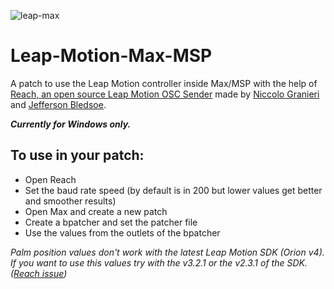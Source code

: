 ![leap-max](https://i.imgur.com/asehULC.png)

# Leap-Motion-Max-MSP
A patch to use the Leap Motion controller inside Max/MSP with the help of [Reach, an open source Leap Motion OSC Sender](https://github.com/NiccoloGranieri/Reach) made by [Niccolo Granieri](https://github.com/NiccoloGranieri) and [Jefferson Bledsoe](https://github.com/JeffersonBledsoe).

***Currently for Windows only.*** 

## To use in your patch:
- Open Reach
- Set the baud rate speed (by default is in 200 but lower values get better and smoother results)
- Open Max and create a new patch
- Create a bpatcher and set the patcher file
- Use the values from the outlets of the bpatcher

*Palm position values don't work with the latest Leap Motion SDK (Orion v4). If you want to use this values try with the v3.2.1 or the v2.3.1 of the SDK. ([Reach issue](https://github.com/NiccoloGranieri/Reach/issues/8))*
